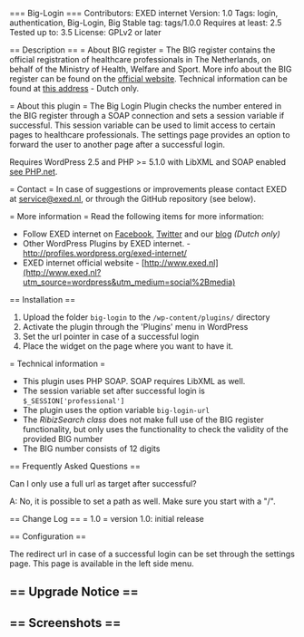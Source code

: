 === Big-Login ===
Contributors: EXED internet
Version: 1.0
Tags: login, authentication, Big-Login, Big
Stable tag: tags/1.0.0
Requires at least: 2.5
Tested up to: 3.5
License: GPLv2 or later

== Description ==
= About BIG register =
The BIG register contains the official registration of healthcare professionals in The Netherlands, on behalf of the Ministry of Health, Welfare and Sport. More info about the BIG register can be found on the [official website](https://www.bigregister.nl/en/aboutthebigregister/). Technical information can be found at [this address](https://www.bigregister.nl/zoeken/zoeken_eigen_systeem/) - Dutch only.

= About this plugin =
The Big Login Plugin checks the number entered in the BIG register through a SOAP connection and sets a session variable if successful. This session variable can be used to limit access to certain pages to healthcare professionals.
The settings page provides an option to forward the user to another page after a successful login.

Requires WordPress 2.5 and PHP >= 5.1.0 with LibXML and SOAP enabled [see PHP.net](http://nl3.php.net/manual/en/book.soap.php).

= Contact =
In case of suggestions or improvements please contact EXED at service@exed.nl, or through the GitHub repository (see below).

= More information =
Read the following items for more information:

* Follow EXED internet on [Facebook](https://www.facebook.com/EXEDInternet), [Twitter](https://twitter.com/exedinternet) and our [blog](http://blog.exed.nl) *(Dutch only)*
* Other WordPress Plugins by EXED internet. - http://profiles.wordpress.org/exed-internet/
* EXED internet official website - [http://www.exed.nl](http://www.exed.nl?utm_source=wordpress&utm_medium=social%2Bmedia)

== Installation ==
1. Upload the folder `big-login` to the `/wp-content/plugins/` directory
2. Activate the plugin through the 'Plugins' menu in WordPress
3. Set the url pointer in case of a successful login 
4. Place the widget on the page where you want to have it.

= Technical information =
* This plugin uses PHP SOAP. SOAP requires LibXML as well.
* The session variable set after successful login is `$_SESSION['professional']`
* The plugin uses the option variable `big-login-url`
* The *RibizSearch class* does not make full use of the BIG register functionality, but only uses the functionality to check the validity of the provided BIG number
* The BIG number consists of 12 digits

== Frequently Asked Questions ==

Can I only use a full url as target after successful?

A: No, it is possible to set a path as well. Make sure you start with a "/".

== Change Log ==
= 1.0 =
version 1.0: initial release

== Configuration ==

The redirect url in case of a successful login can be set through the settings page. This page is available in the left side menu.

== Upgrade Notice ==
-

== Screenshots ==
-

